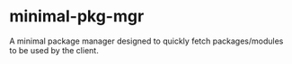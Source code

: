 # minimal-pkg-mgr
A minimal package manager designed to quickly fetch packages/modules to be used by the client.